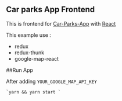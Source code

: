 ## Car parks App Frontend 
This is frontend for [Car-Parks-App](https://github.com/Taym95/Car-Parks-App) with [React](https://github.com/facebook/react)
 
 This example use :
   * redux
   * redux-thunk
   * google-map-react
 
 ##Run App
 
 
   After adding `YOUR_GOOGLE_MAP_API_KEY`
     
    `yarn && yarn start `
